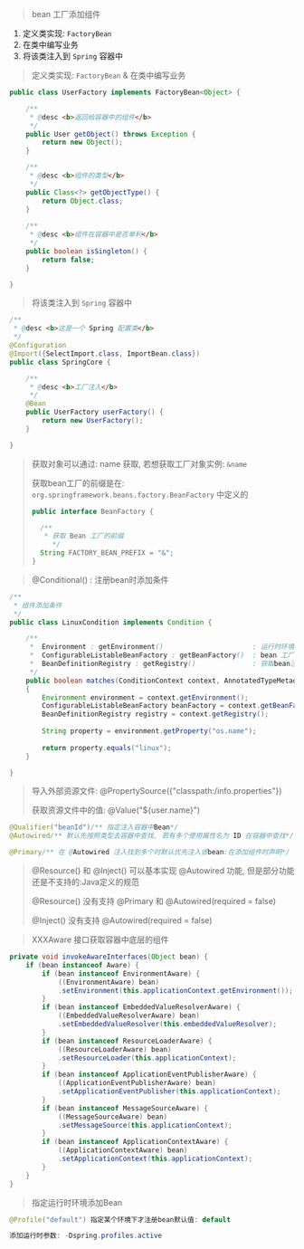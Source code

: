 

> bean 工厂添加组件

1. 定义类实现: `FactoryBean`
2. 在类中编写业务
3. 将该类注入到 `Spring` 容器中

> 定义类实现: `FactoryBean` & 在类中编写业务

```java
public class UserFactory implements FactoryBean<Object> {

	/**
	 * @desc <b>返回给容器中的组件</b>
	 */
	public User getObject() throws Exception {
		return new Object();
	}

	/**
	 * @desc <b>组件的类型</b>
	 */
	public Class<?> getObjectType() {
		return Object.class;
	}
	
	/**
	 * @desc <b>组件在容器中是否单利</b>
	 */
	public boolean isSingleton() {
		return false;
	}

}
```


> 将该类注入到 `Spring` 容器中

```java
/**
 * @desc <b>这是一个 Spring 配置类</b>
 */
@Configuration
@Import({SelectImport.class, ImportBean.class})
public class SpringCore {

	/**
	 * @desc <b>工厂注入</b>
	 */
	@Bean
	public UserFactory userFactory() {
		return new UserFactory();
	}

}
```

> 获取对象可以通过: name 获取, 若想获取工厂对象实例: `&name`
>
> 获取bean工厂的前缀是在: `org.springframework.beans.factory.BeanFactory` 中定义的
>
> ```java
> public interface BeanFactory {
> 
> 	/**
> 	 * 获取 Bean 工厂的前缀	 
>      */
> 	String FACTORY_BEAN_PREFIX = "&";
> }
> ```

> @Conditional() : 注册bean时添加条件

```java
/**
 * 组件添加条件
 */
public class LinuxCondition implements Condition {

	/**
	 * 	Environment : getEnvironment() 						: 运行时环境
	 * 	ConfigurableListableBeanFactory : getBeanFactory() 	: bean 工厂
	 *  BeanDefinitionRegistry : getRegistry() 				: 获取bean注册类
	 */
	public boolean matches(ConditionContext context, AnnotatedTypeMetadata metadata) 
    {
		Environment environment = context.getEnvironment();
		ConfigurableListableBeanFactory beanFactory = context.getBeanFactory();
		BeanDefinitionRegistry registry = context.getRegistry();
		
		String property = environment.getProperty("os.name");
		
		return property.equals("linux");
	}

}
```

> 导入外部资源文件: @PropertySource({"classpath:/info.properties"})
>
> 获取资源文件中的值: @Value("${user.name}")

```java
@Qualifier("beanId")/** 指定注入容器中Bean*/
@Autowired/** 默认先按照类型去容器中查找, 若有多个使用属性名为 ID 在容器中查找*/

@Primary/** 在 @Autowired 注入找到多个时默认优先注入该bean:在添加组件时声明*/
```

> @Resource() 和 @Inject() 可以基本实现 @Autowired 功能, 但是部分功能还是不支持的:Java定义的规范
>
> @Resource() 没有支持 @Primary 和 @Autowired(required = false)
>
> @Inject() 没有支持 @Autowired(required = false)

> XXXAware 接口获取容器中底层的组件

```java
private void invokeAwareInterfaces(Object bean) {
    if (bean instanceof Aware) {
        if (bean instanceof EnvironmentAware) {
            ((EnvironmentAware) bean)
            .setEnvironment(this.applicationContext.getEnvironment());
        }
        if (bean instanceof EmbeddedValueResolverAware) {
            ((EmbeddedValueResolverAware) bean)
            .setEmbeddedValueResolver(this.embeddedValueResolver);
        }
        if (bean instanceof ResourceLoaderAware) {
            ((ResourceLoaderAware) bean)
            .setResourceLoader(this.applicationContext);
        }
        if (bean instanceof ApplicationEventPublisherAware) {
            ((ApplicationEventPublisherAware) bean)
            .setApplicationEventPublisher(this.applicationContext);
        }
        if (bean instanceof MessageSourceAware) {
            ((MessageSourceAware) bean)
            .setMessageSource(this.applicationContext);
        }
        if (bean instanceof ApplicationContextAware) {
            ((ApplicationContextAware) bean)
            .setApplicationContext(this.applicationContext);
        }
    }
}
```

> 指定运行时环境添加Bean

```java
@Profile("default") 指定某个环境下才注册bean默认值: default

添加运行时参数: -Dspring.profiles.active
```

